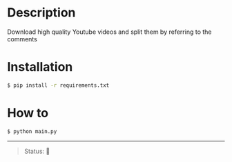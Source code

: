 # Description
Download high quality Youtube videos and split them by referring to the comments
# Installation
```bash
$ pip install -r requirements.txt
```
# How to
```bash
$ python main.py
```

---
> Status: <Under developing> 🔨 
